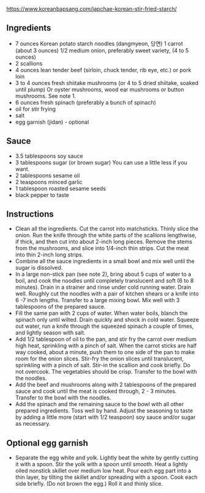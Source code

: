 https://www.koreanbapsang.com/japchae-korean-stir-fried-starch/

## Ingredients

- 7 ounces Korean potato starch noodles (dangmyeon, 당면)
  1 carrot (about 3 ounces)
  1/2 medium onion, preferably sweet variety, (4 to 5 ounces)
- 2 scallions
- 4 ounces lean tender beef (sirloin, chuck tender, rib eye, etc.) or pork loin
- 3 to 4 ounces fresh shiitake mushrooms (or 4 to 5 dried shiitake, soaked until plump) Or oyster mushrooms, wood ear mushrooms or button mushrooms. See note 1.
- 6 ounces fresh spinach (preferably a bunch of spinach)
- oil for stir frying
- salt
- egg garnish (jidan) - optional

## Sauce

- 3.5 tablespoons soy sauce
- 3 tablespoons sugar (or brown sugar) You can use a little less if you want.
- 2 tablespoons sesame oil
- 2 teaspoons minced garlic
- 1 tablespoon roasted sesame seeds
- black pepper to taste

## Instructions

- Clean all the ingredients. Cut the carrot into matchsticks. Thinly slice the onion. Run the knife through the white parts of the scallions lengthwise, if thick, and then cut into about 2-inch long pieces. Remove the stems from the mushrooms, and slice into 1/4-inch thin strips. Cut the meat into thin 2-inch long strips.
- Combine all the sauce ingredients in a small bowl and mix well until the sugar is dissolved.
- In a large non-stick pan (see note 2), bring about 5 cups of water to a boil, and cook the noodles until completely translucent and soft (6 to 8 minutes). Drain in a strainer and rinse under cold running water. Drain well. Roughly cut the noodles with a pair of kitchen shears or a knife into 6 -7 inch lengths. Transfer to a large mixing bowl. Mix well with 3 tablespoons of the prepared sauce.
- Fill the same pan with 2 cups of water. When water boils, blanch the spinach only until wilted. Drain quickly and shock in cold water. Squeeze out water, run a knife through the squeezed spinach a couple of times, and lightly season with salt.
- Add 1/2 tablespoon of oil to the pan, and stir fry the carrot over medium high heat, sprinkling with a pinch of salt. When the carrot sticks are half way cooked, about a minute, push them to one side of the pan to make room for the onion slices. Stir-fry the onion slices until translucent, sprinkling with a pinch of salt. Stir-in the scallion and cook briefly. Do not overcook. The vegetables should be crisp. Transfer to the bowl with the noodles.
- Add the beef and mushrooms along with 2 tablespoons of the prepared sauce and cook until the meat is cooked through, 2 - 3 minutes. Transfer to the bowl with the noodles.
- Add the spinach and the remaining sauce to the bowl with all other prepared ingredients. Toss well by hand. Adjust the seasoning to taste by adding a little more (start with 1/2 teaspoon) soy sauce and/or sugar as necessary.

## Optional egg garnish

- Separate the egg white and yolk. Lightly beat the white by gently cutting it with a spoon. Stir the yolk with a spoon until smooth. Heat a lightly oiled nonstick skillet over medium low heat. Pour each egg part into a thin layer, by tilting the skillet and/or spreading with a spoon. Cook each side briefly. (Do not brown the egg.) Roll it and thinly slice.
